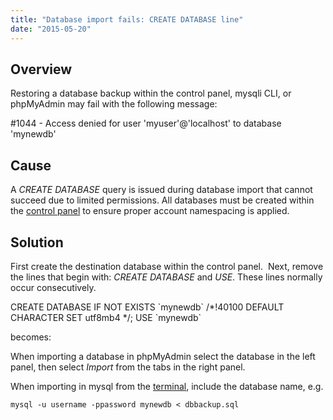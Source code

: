 ```yaml
---
title: "Database import fails: CREATE DATABASE line"
date: "2015-05-20"
---
```


## Overview

Restoring a database backup within the control panel, mysqli CLI, or phpMyAdmin may fail with the following message:

#1044 - Access denied for user 'myuser'@'localhost' to database 'mynewdb'

## Cause

A _CREATE DATABASE_ query is issued during database import that cannot succeed due to limited permissions. All databases must be created within the [control panel](https://kb.apnscp.com/mysql/creating-database/) to ensure proper account namespacing is applied.

## Solution

First create the destination database within the control panel.  Next, remove the lines that begin with: _CREATE DATABASE_ and _USE_. These lines normally occur consecutively.

CREATE DATABASE IF NOT EXISTS \`mynewdb\` /\*!40100 DEFAULT CHARACTER SET utf8mb4 \*/; USE \`mynewdb\`

becomes:

_<empty>_

When importing a database in phpMyAdmin select the database in the left panel, then select _Import_ from the tabs in the right panel.

When importing in mysql from the [terminal](https://kb.apnscp.com/terminal/accessing-terminal/), include the database name, e.g.

```
mysql -u username -ppassword mynewdb < dbbackup.sql
```
